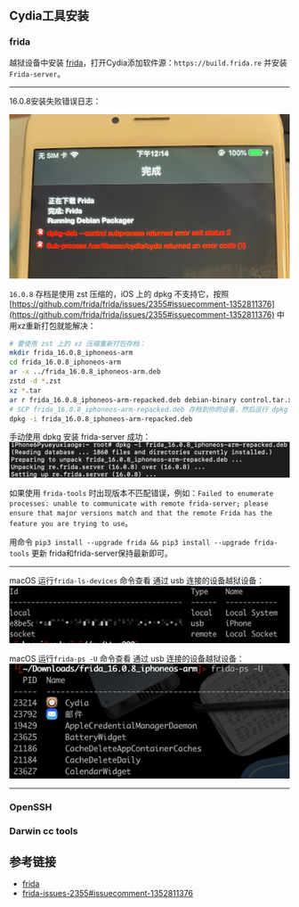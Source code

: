 ## Cydia工具安装

### frida

越狱设备中安装 [frida](https://frida.re/)，打开Cydia添加软件源：`https://build.frida.re` 并安装 `Frida-server`。

---

16.0.8安装失败错误日志：

![](../assets/images/dump-frida-ios-dump-failed.jpeg)

`16.0.8` 存档是使用 zst 压缩的，iOS 上的 dpkg 不支持它，按照[https://github.com/frida/frida/issues/2355#issuecomment-1352811376](https://github.com/frida/frida/issues/2355#issuecomment-1352811376) 中用xz重新打包就能解决：

```bash
# 要使用 zst 上的 xz 压缩重新打包存档：
mkdir frida_16.0.8_iphoneos-arm
cd frida_16.0.8_iphoneos-arm
ar -x ../frida_16.0.8_iphoneos-arm.deb
zstd -d *.zst
xz *.tar
ar r frida_16.0.8_iphoneos-arm-repacked.deb debian-binary control.tar.xz data.tar.xz
# SCP frida_16.0.8_iphoneos-arm-repacked.deb 存档到你的设备，然后运行 dpkg -i：
dpkg -i frida_16.0.8_iphoneos-arm-repacked.deb
```

手动使用 dpkg 安装 frida-server 成功：
![](../assets/images/dump-frida-server-installed.png)

如果使用 `frida-tools` 时出现版本不匹配错误，例如：`Failed to enumerate processes: unable to communicate with remote frida-server; please ensure that major versions match and that the remote Frida has the feature you are trying to use`。

用命令 `pip3 install --upgrade frida && pip3 install --upgrade frida-tools` 更新 frida和frida-server保持最新即可。

---

macOS 运行`frida-ls-devices` 命令查看 通过 usb 连接的设备越狱设备：
![](../assets/images/dump-frida-devices.png)

macOS 运行`frida-ps -U` 命令查看 通过 usb 连接的设备越狱设备：
![](../assets/images/dump-frida-ps.png)

---

### OpenSSH

### Darwin cc tools

## 参考链接

- [frida](https://frida.re/)
- [frida-issues-2355#issuecomment-1352811376](https://github.com/frida/frida/issues/2355#issuecomment-1352811376)